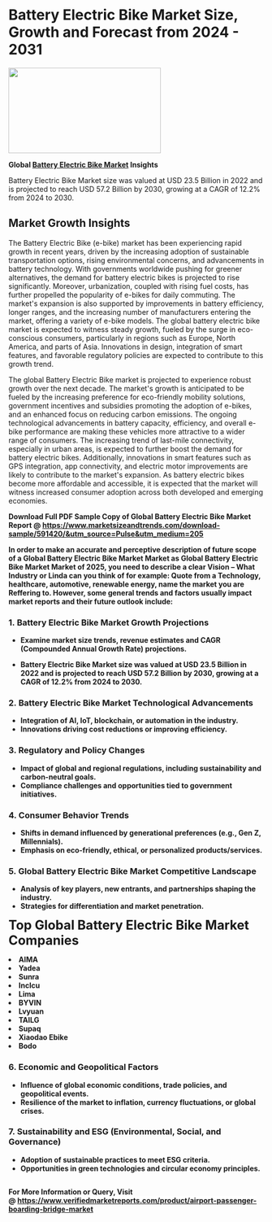 <H1>Battery Electric Bike Market Size, Growth and Forecast from 2024 - 2031</H1><img class="aligncenter size-medium wp-image-584254" src="https://thirdeyenews.in/wp-content/uploads/2024/09/Global-Market-Research-300x168.jpeg" alt="" width="300" height="168" /><p><strong>Global&nbsp;<a href="https://www.marketsizeandtrends.com/download-sample/591420/&amp;utm_source=Pulse&amp;utm_medium=205">Battery Electric Bike Market</a> Insights</strong></p><p>Battery Electric Bike Market size was valued at USD 23.5 Billion in 2022 and is projected to reach USD 57.2 Billion by 2030, growing at a CAGR of 12.2% from 2024 to 2030.</p><p><h2>Market Growth Insights</h2> <p>The Battery Electric Bike (e-bike) market has been experiencing rapid growth in recent years, driven by the increasing adoption of sustainable transportation options, rising environmental concerns, and advancements in battery technology. With governments worldwide pushing for greener alternatives, the demand for battery electric bikes is projected to rise significantly. Moreover, urbanization, coupled with rising fuel costs, has further propelled the popularity of e-bikes for daily commuting. The market's expansion is also supported by improvements in battery efficiency, longer ranges, and the increasing number of manufacturers entering the market, offering a variety of e-bike models. The global battery electric bike market is expected to witness steady growth, fueled by the surge in eco-conscious consumers, particularly in regions such as Europe, North America, and parts of Asia. Innovations in design, integration of smart features, and favorable regulatory policies are expected to contribute to this growth trend.</p> <p><strong></strong></p> <p>The global Battery Electric Bike market is projected to experience robust growth over the next decade. The market's growth is anticipated to be fueled by the increasing preference for eco-friendly mobility solutions, government incentives and subsidies promoting the adoption of e-bikes, and an enhanced focus on reducing carbon emissions. The ongoing technological advancements in battery capacity, efficiency, and overall e-bike performance are making these vehicles more attractive to a wider range of consumers. The increasing trend of last-mile connectivity, especially in urban areas, is expected to further boost the demand for battery electric bikes. Additionally, innovations in smart features such as GPS integration, app connectivity, and electric motor improvements are likely to contribute to the market's expansion. As battery electric bikes become more affordable and accessible, it is expected that the market will witness increased consumer adoption across both developed and emerging economies.</p> <p><strong></p><p><span class=""><strong>Download Full PDF Sample Copy of Global Battery Electric Bike Market Report</strong> @ <a href="https://www.marketsizeandtrends.com/download-sample/591420/&amp;utm_source=Pulse&amp;utm_medium=205" target="_blank">https://www.marketsizeandtrends.com/download-sample/591420/&amp;utm_source=Pulse&amp;utm_medium=205</a></span></p><p>In order to make an accurate and perceptive description of future scope of a Global&nbsp;Battery Electric Bike Market Market as Global&nbsp;Battery Electric Bike Market Market of 2025, you need to describe a clear Vision &ndash; What Industry or Linda can you think of for example: Quote from a Technology, healthcare, automotive, renewable energy, name the market you are Reffering to. However, some general trends and factors usually impact market reports and their future outlook include:</p><h3>1.&nbsp;<strong>Battery Electric Bike Market Growth Projections</strong></h3><ul><li>Examine market size trends, revenue estimates and CAGR (Compounded Annual Growth Rate) projections.</li><li><p>Battery Electric Bike Market size was valued at USD 23.5 Billion in 2022 and is projected to reach USD 57.2 Billion by 2030, growing at a CAGR of 12.2% from 2024 to 2030.</p></li></ul><h3>2.&nbsp;<strong>Battery Electric Bike Market Technological Advancements</strong></h3><ul><li>Integration of AI, IoT, blockchain, or automation in the industry.</li><li>Innovations driving cost reductions or improving efficiency.</li></ul><h3>3.&nbsp;<strong>Regulatory and Policy Changes</strong></h3><ul><li>Impact of global and regional regulations, including sustainability and carbon-neutral goals.</li><li>Compliance challenges and opportunities tied to government initiatives.</li></ul><h3>4.&nbsp;<strong>Consumer Behavior Trends</strong></h3><ul><li>Shifts in demand influenced by generational preferences (e.g., Gen Z, Millennials).</li><li>Emphasis on eco-friendly, ethical, or personalized products/services.</li></ul><h3>5.&nbsp;<strong>Global Battery Electric Bike Market Competitive Landscape</strong></h3><ul><li>Analysis of key players, new entrants, and partnerships shaping the industry.</li><li>Strategies for differentiation and market penetration.</li></ul><p data-pm-slice="1 1 []"><span style="color: inherit; font-family: inherit; font-size: 25px;">Top Global Battery Electric Bike Market Companies</span></p><div class="" data-test-id=""><p><li>AIMA</li><li> Yadea</li><li> Sunra</li><li> Inclcu</li><li> Lima</li><li> BYVIN</li><li> Lvyuan</li><li> TAILG</li><li> Supaq</li><li> Xiaodao Ebike</li><li> Bodo</li></p></div><h3>6.&nbsp;<strong>Economic and Geopolitical Factors</strong></h3><ul><li>Influence of global economic conditions, trade policies, and geopolitical events.</li><li>Resilience of the market to inflation, currency fluctuations, or global crises.</li></ul><h3>7.&nbsp;<strong>Sustainability and ESG (Environmental, Social, and Governance)</strong></h3><ul><li>Adoption of sustainable practices to meet ESG criteria.</li><li>Opportunities in green technologies and circular economy principles.</li></ul><h2><strong style="font-size: 14px;">For More Information or Query, Visit @&nbsp;</strong><a style="background-color: #ffffff; font-size: 14px;" href="https://www.marketsizeandtrends.com/report/battery-electric-bike-market/" target="_blank">https://www.verifiedmarketreports.com/product/airport-passenger-boarding-bridge-market</a></h2>
